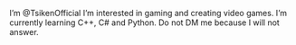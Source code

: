   I’m @TsikenOfficial
  I’m interested in gaming and creating video games.
  I’m currently learning C++, C# and Python.
  Do not DM me because I will not answer.
